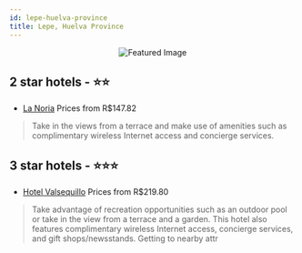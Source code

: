 ```yaml
---
id: lepe-huelva-province
title: Lepe, Huelva Province
---
```


<center><img src="https://i.travelapi.com/hotels/3000000/2820000/2810800/2810743/bd917e1a_z.jpg" alt="Featured Image" /></center>


##  2 star hotels - ⭐️⭐️

-    [La Noria](https://us.hurb.com/hotels/lepe/la-noria-JNP-JP131547?cmp=18055) Prices from R$147.82
   > Take in the views from a terrace and make use of amenities such as complimentary wireless Internet access and concierge services.

##  3 star hotels - ⭐️⭐️⭐️

-    [Hotel Valsequillo](https://us.hurb.com/hotels/lepe/hotel-valsequillo-JNP-JP059246?cmp=18055) Prices from R$219.80
   > Take advantage of recreation opportunities such as an outdoor pool or take in the view from a terrace and a garden. This hotel also features complimentary wireless Internet access, concierge services, and gift shops/newsstands. Getting to nearby attr

